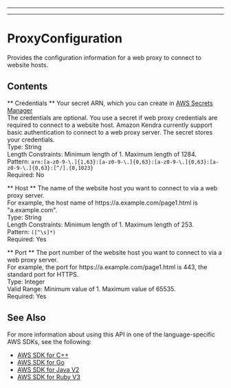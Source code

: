 --------

--------

# ProxyConfiguration<a name="API_ProxyConfiguration"></a>

Provides the configuration information for a web proxy to connect to website hosts\.

## Contents<a name="API_ProxyConfiguration_Contents"></a>

 ** Credentials **   <a name="Kendra-Type-ProxyConfiguration-Credentials"></a>
Your secret ARN, which you can create in [ AWS Secrets Manager ](https://docs.aws.amazon.com/secretsmanager/latest/userguide/intro.html)   
The credentials are optional\. You use a secret if web proxy credentials are required to connect to a website host\. Amazon Kendra currently support basic authentication to connect to a web proxy server\. The secret stores your credentials\.  
Type: String  
Length Constraints: Minimum length of 1\. Maximum length of 1284\.  
Pattern: `arn:[a-z0-9-\.]{1,63}:[a-z0-9-\.]{0,63}:[a-z0-9-\.]{0,63}:[a-z0-9-\.]{0,63}:[^/].{0,1023}`   
Required: No

 ** Host **   <a name="Kendra-Type-ProxyConfiguration-Host"></a>
The name of the website host you want to connect to via a web proxy server\.  
For example, the host name of https://a\.example\.com/page1\.html is "a\.example\.com"\.  
Type: String  
Length Constraints: Minimum length of 1\. Maximum length of 253\.  
Pattern: `([^\s]*)`   
Required: Yes

 ** Port **   <a name="Kendra-Type-ProxyConfiguration-Port"></a>
The port number of the website host you want to connect to via a web proxy server\.   
For example, the port for https://a\.example\.com/page1\.html is 443, the standard port for HTTPS\.  
Type: Integer  
Valid Range: Minimum value of 1\. Maximum value of 65535\.  
Required: Yes

## See Also<a name="API_ProxyConfiguration_SeeAlso"></a>

For more information about using this API in one of the language\-specific AWS SDKs, see the following:
+  [ AWS SDK for C\+\+](https://docs.aws.amazon.com/goto/SdkForCpp/kendra-2019-02-03/ProxyConfiguration) 
+  [ AWS SDK for Go](https://docs.aws.amazon.com/goto/SdkForGoV1/kendra-2019-02-03/ProxyConfiguration) 
+  [ AWS SDK for Java V2](https://docs.aws.amazon.com/goto/SdkForJavaV2/kendra-2019-02-03/ProxyConfiguration) 
+  [ AWS SDK for Ruby V3](https://docs.aws.amazon.com/goto/SdkForRubyV3/kendra-2019-02-03/ProxyConfiguration) 